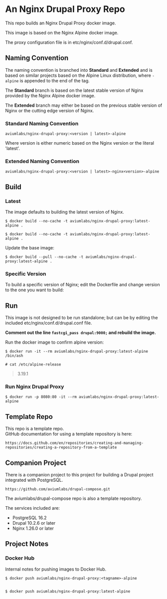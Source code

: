 # An Nginx Drupal Proxy  Repo


This repo builds an Nginx Drupal Proxy docker image.

This image is based on the Nginx Alpine docker image.   

The proxy configuration file is in etc/nginx/conf.d/drupal.conf. 


## Naming Convention


The naming convention is branched into **Standard** and **Extended** and is 
based on similar projects based on the Alpine Linux distribution, where 
`-alpine` is appended to the end of the tag.  


The **Standard** branch is based on the latest stable version of Nginx 
provided by the Nginx Alpine docker image.   

The **Extended** branch may either be based on the previous stable 
version of Nginx or the cutting edge version of Nginx.   


### Standard Naming Convention


    aviumlabs/nginx-drupal-proxy:<version | latest>-alpine


Where version is either numeric based on the Nginx version or the literal 
'latest'.  


### Extended Naming Convention


    aviumlabs/nginx-drupal-proxy:<version | latest>-nginx<version>-alpine


## Build


### Latest


The image defaults to building the latest version of Nginx.


    $ docker build --no-cache -t aviumlabs/nginx-drupal-proxy:latest-alpine .

    $ docker build --no-cache -t aviumlabs/nginx-drupal-proxy:latest-alpine .


Update the base image:


    $ docker build --pull --no-cache -t aviumlabs/nginx-drupal-proxy:latest-alpine .

 
### Specific Version


To build a specific version of Nginx; edit the Dockerfile and change 
version to the one you want to build:   


## Run


This image is not designed to be run standalone; but can be by editing the 
included etc/nginx/conf.d/drupal.conf file.  

__Comment out the line `fastcgi_pass drupal:9000;` and rebuild the image.__


Run the docker image to confirm alpine version:


    $ docker run -it --rm aviumlabs/nginx-drupal-proxy:latest-alpine /bin/ash

    # cat /etc/alpine-release


>
> 3.19.1
>


### Run Nginx Drupal Proxy


    $ docker run -p 8080:80 -it --rm aviumlabs/nginx-drupal-proxy:latest-alpine


## Template Repo


This repo is a template repo.  
GitHub documentation for using a template repository is here:  


    https://docs.github.com/en/repositories/creating-and-managing-repositories/creating-a-repository-from-a-template



## Companion Project


There is a companion project to this project for building a Drupal
project integrated with PostgreSQL.  


    https://github.com/aviumlabs/drupal-compose.git


The aviumlabs/drupal-compose repo is also a template repository.   


The services included are:  
- PostgreSQL 16.2  
- Drupal 10.2.6 or later  
- Nginx 1.26.0 or later


## Project Notes


### Docker Hub


Internal notes for pushing images to Docker Hub.  


    $ docker push aviumlabs/nginx-drupal-proxy:<tagname>-alpine  

 
    $ docker push aviumlabs/nginx-drupal-proxy:latest-alpine  
